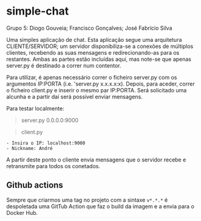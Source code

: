# simple-chat

Grupo 5: Diogo Gouveia; Francisco Gonçalves; José Fabrício Silva

Uma simples aplicação de chat.
Esta aplicação segue uma arquitetura CLIENTE/SERVIDOR; um servidor disponibiliza-se a conexões de múltiplos clientes, recebendo as suas mensagens
e redirecionando-as para os restantes. Ambas as partes estão incluídas aqui, mas note-se que apenas server.py é destinado a correr num contentor.

Para utilizar, é apenas necessário correr o ficheiro server.py com os argumentos IP:PORTA (i.e. 'server.py x.x.x.x:x).
Depois, para aceder, correr o ficheiro client.py e inserir o mesmo par IP:PORTA. Será solicitado uma alcunha e a partir daí será possível enviar mensagens.

Para testar localmente:

> server.py 0.0.0.0:9000

> client.py

    - Insira o IP: localhost:9000
    - Nickname: André
   
A partir deste ponto o cliente envia mensagens que o servidor recebe e retransmite para todos os conetados.

## Github actions

Sempre que criarmos uma tag no projeto com a sintaxe `v*.*.*` é despoletada uma GitTub Action que faz o build da imagem e a envia
para o Docker Hub.

